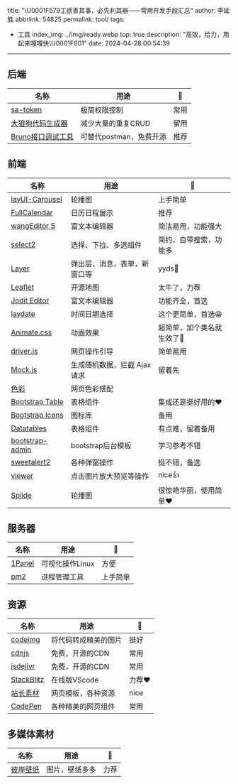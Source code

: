 title: "\U0001F579工欲善其事，必先利其器——常用开发手段汇总"
author: 李延胜
abbrlink: 54825
permalink: tool/
tags:
  - 工具
index_img: ../img/ready.webp
top: true
description: "高效，给力，用起来嘎嘎快\U0001F601"
date: 2024-04-28 00:54:39
---
## 后端

| 名称             | 用途                | 📝    |
| ---------------- | ------------------  | ---- |
| [sa-token](https://sa-token.cc/ )         | 极简权限控制    | 常用 |
| [大狼狗代码生成器](https://java.bejson.com/generator/) | 减少大量的重复CRUD |   留用 |
| [Bruno接口调试工具](https://www.usebruno.com/)| 可替代postman，免费开源| 推荐|





## 前端

| 名称          | 用途                           | 📝         |
| -------------| ------------------------------ | --------- |
| [layUI-Carousel](https://layui.dev/docs/2/carousel/) | 轮播图 | 上手简单     |
| [FullCalendar](https://fullcalendar.io/) | 日历日程展示 | 推荐      |
| [wangEditor 5](https://www.wangeditor.com/) | 富文本编辑器 | 简洁易用，功能强大 |
| [select2](https://select2.org/) | 选择、下拉、多选组件 | 简约，自带搜索，功能多 |
| [Layer](https://layui.dev/docs/2/layer/) | 弹出层，消息，表单，新窗口等 | yyds🎉      |
| [Leaflet](https://leafletjs.com/) | 开源地图 | 太牛了，力荐 |
| [Jodit Editor](https://xdsoft.net/jodit/) | 富文本编辑器 | 功能齐全，首选 |
| [laydate](https://layui.dev/docs/2/laydate/) | 时间日期选择 | 这个更简单，首选😁 |
| [Animate.css](https://animate.style/) | 动画效果 | 超简单，加个类名就生效了🤳 |
| [driver.js](https://driverjs.com/) | 网页操作引导 | 简单易用     |
| [Mock.js](http://mockjs.com/) | 生成随机数据，拦截 Ajax 请求 | 留着先     |
| [色彩](https://www.sojson.com/web/use.html) | 网页色彩搭配 |           |
| [Bootstrap Table](https://bootstrap-table.com/) | 表格组件 | 集成还是挺好用的❤ |
| [Bootstrap Icons](https://icons.getbootstrap.com/) | 图标库 | 备用      |
| [Datatables](https://datatables.club/) | 表格组件 | 有点难，留着备用 |
| [bootstrap-admin](https://www.bootstrap-admin.top/) | bootstrap后台模板 | 学习参考不错 |
| [sweetalert2](https://sweetalert2.github.io/#examples) | 各种弹窗操作 | 挺不错，备选 |
| [viewer](https://fengyuanchen.github.io/viewerjs/) | 点击图片放大预览等操作 | nice👍     |
| [Splide](https://splidejs.com/guides/getting-started/) | 轮播图 | 很惊艳华丽，使用简单❤ |



## 服务器

| 名称   | 用途           | 📝    |
| ------ | --------------- | ---- |
| [1Panel](https://1panel.cn/ ) | 可视化操作Linux | 方便      |
| [pm2](https://pm2.keymetrics.io/)| 进程管理工具| 上手简单|




## 资源

| 名称       | 用途                 | 📝 |              
| ---------- | -------------------- | ---- |  
| [codeimg](https://codeimg.io/ )    | 将代码转成精美的图片   | 挺好  |
| [cdnjs](https://cdnjs.com/   )      | 免费，开源的CDN         | 常用  |
| [jsdelivr](https://www.jsdelivr.com/)   | 免费，开源的CDN     | 常用  |
| [StackBlitz](https://stackblitz.com/) | 在线版VScode             | 力荐❤ |
| [站长素材](https://sc.chinaz.com/)| 网页模板，各种资源|  nice|
| [CodePen](https://codepen.io/)| 各种精美的网页组件 |   常用|

## 多媒体素材

| 名称       | 用途                   | 📝     |
| ---------- | -------------------- |   --------- |
| [彼岸壁纸](http://www.netbian.com/)    | 图片，壁纸多多 |         力荐  |